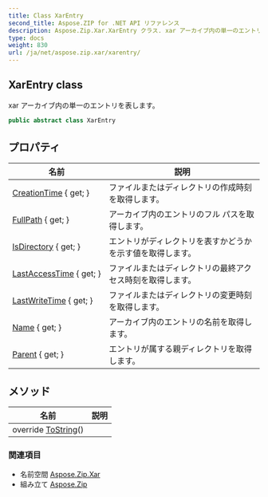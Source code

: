 ```yaml
---
title: Class XarEntry
second_title: Aspose.ZIP for .NET API リファレンス
description: Aspose.Zip.Xar.XarEntry クラス. xar アーカイブ内の単一のエントリを表します
type: docs
weight: 830
url: /ja/net/aspose.zip.xar/xarentry/
---
```

## XarEntry class

xar アーカイブ内の単一のエントリを表します。

```csharp
public abstract class XarEntry
```

## プロパティ

| 名前 | 説明 |
| --- | --- |
| [CreationTime](../../aspose.zip.xar/xarentry/creationtime/) { get; } | ファイルまたはディレクトリの作成時刻を取得します。 |
| [FullPath](../../aspose.zip.xar/xarentry/fullpath/) { get; } | アーカイブ内のエントリのフル パスを取得します。 |
| [IsDirectory](../../aspose.zip.xar/xarentry/isdirectory/) { get; } | エントリがディレクトリを表すかどうかを示す値を取得します。 |
| [LastAccessTime](../../aspose.zip.xar/xarentry/lastaccesstime/) { get; } | ファイルまたはディレクトリの最終アクセス時刻を取得します。 |
| [LastWriteTime](../../aspose.zip.xar/xarentry/lastwritetime/) { get; } | ファイルまたはディレクトリの変更時刻を取得します。 |
| [Name](../../aspose.zip.xar/xarentry/name/) { get; } | アーカイブ内のエントリの名前を取得します。 |
| [Parent](../../aspose.zip.xar/xarentry/parent/) { get; } | エントリが属する親ディレクトリを取得します。 |

## メソッド

| 名前 | 説明 |
| --- | --- |
| override [ToString](../../aspose.zip.xar/xarentry/tostring/)() |  |

### 関連項目

* 名前空間 [Aspose.Zip.Xar](../../aspose.zip.xar/)
* 組み立て [Aspose.Zip](../../)


